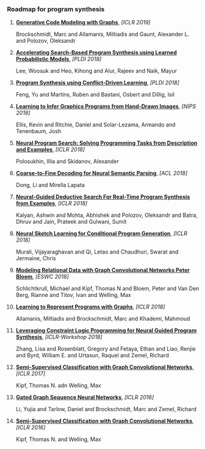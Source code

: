 ### Roadmap for program synthesis
1. __[Generative Code Modeling with Graphs](https://openreview.net/forum?id=Bke4KsA5FX)__, *[ICLR 2019]*

	Brockschmidt, Marc and Allamanis, Miltiadis and Gaunt, Alexander L. and Polozov, Oleksandr

2. __[Accelerating Search-Based Program Synthesis using Learned Probabilistic Models](https://doi.org/10.1145/3296979.3192410)__, *[PLDI 2018]*

	Lee, Woosuk and Heo, Kihong and Alur, Rajeev and Naik, Mayur

3. __[Program Synthesis using Conflict-Driven Learning](https://doi.org/10.1145/3296979.3192382)__, *[PLDI 2018]*

	Feng, Yu and Martins, Ruben and Bastani, Osbert and Dillig, Isil

4. __[Learning to Infer Graphics Programs from Hand-Drawn Images](http://papers.nips.cc/paper/7845-learning-to-infer-graphics-programs-from-hand-drawn-images.pdf)__, *[NIPS 2018]*

	Ellis, Kevin and Ritchie, Daniel and Solar-Lezama, Armando and Tenenbaum, Josh

5. __[Neural Program Search: Solving Programming Tasks from Description and Examples](http://arxiv.org/abs/1802.04335)__, *[ICLR 2018]*

	Polosukhin, Illia and Skidanov, Alexander

6. __[Coarse-to-Fine Decoding for Neural Semantic Parsing](https://doi.org/10.18653/v1/P18-1068)__, *[ACL 2018]*

	Dong, Li and Mirella Lapata

7. __[Neural-Guided Deductive Search For Real-Time Program Synthesis from Examples](https://openreview.net/forum?id=rywDjg-RW)__, *[ICLR 2018]*

	Kalyan, Ashwin and Mohta, Abhishek and Polozov, Oleksandr and Batra, Dhruv and Jain, Prateek and Gulwani, Sumit

8. __[Neural Sketch Learning for Conditional Program Generation](https://openreview.net/forum?id=HkfXMz-Ab)__, *[ICLR 2018]*

	Murali, Vijayaraghavan and Qi, Letao and Chaudhuri, Swarat and Jermaine, Chris

9. __[Modeling Relational Data with Graph Convolutional Networks Peter Bloem](https://arxiv.org/abs/1703.06103)__, *[ESWC 2018]*

	Schlichtkrull, Michael and Kipf, Thomas N and Bloem, Peter and Van Den Berg, Rianne and Titov, Ivan and Welling, Max

10. __[Learning to Represent Programs with Graphs](https://openreview.net/forum?id=BJOFETxR-)__, *[ICLR 2018]*

	Allamanis, Miltiadis and Brockschmidt, Marc and Khademi, Mahmoud

11. __[Leveraging Constraint Logic Programming for Neural Guided Program Synthesis](https://openreview.net/forum?id=HJIHtIJvz)__, *[ICLR-Workshop 2018]*

	Zhang, Lisa and Rosenblatt, Gregory and Fetaya, Ethan and Liao, Renjie and Byrd, William E. and Urtasun, Raquel and Zemel, Richard

12. __[Semi-Supervised Classification with Graph Convolutional Networks](https://arxiv.org/abs/1609.02907)__, *[ICLR 2017]*

	Kipf, Thomas N. adn Welling, Max

13. __[Gated Graph Sequence Neural Networks](https://arxiv.org/abs/1511.05493)__, *[ICLR 2016]*

	Li, Yujia and Tarlow, Daniel and Brockschmidt, Marc and Zemel, Richard

14. __[Semi-Supervised Classification with Graph Convolutional Networks](https://arxiv.org/abs/1609.02907)__, *[ICLR 2016]*

	Kipf, Thomas N. and Welling, Max

